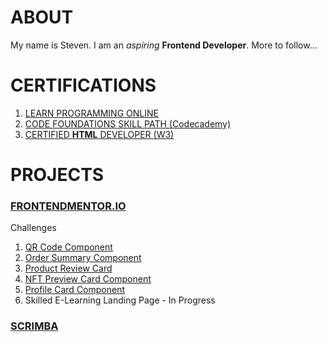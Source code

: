 # ABOUT

My name is Steven.  I am an *aspiring* __Frontend Developer__.  More to follow...

# CERTIFICATIONS

1. [LEARN PROGRAMMING ONLINE](https://github.com/javascriptooo/javascriptooo/blob/a924394caf5d929757688ae4b807bb2ef156b97e/certifications/Learn%20Programming.pdf)
2. [CODE FOUNDATIONS SKILL PATH (Codecademy)](https://github.com/javascriptooo/javascriptooo/blob/a924394caf5d929757688ae4b807bb2ef156b97e/certifications/Code%20Foundations%20Skill%20Path.pdf)
3. [CERTIFIED __HTML__ DEVELOPER (W3)](https://github.com/javascriptooo/javascriptooo/blob/9c2fa3dc1b45417b6ad59ba5902702a70336aabb/certifications/certificate_of_completion_html.pdf)

# PROJECTS

### [FRONTENDMENTOR.IO](https://github.com/javascriptooo/frontendmentorio)

Challenges
1. [QR Code Component](https://jsooo-fe-mentor-qr-code-component.netlify.app)
2. [Order Summary Component](https://jsooo-fe-mentor-order-summary-comp.netlify.app/)
3. [Product Review Card](https://jsooo-fe-mentor-product-preview-card.netlify.app/)
4. [NFT Preview Card Component](https://jsooo-fe-mentor-nft-preview-card.netlify.app/)
5. [Profile Card Component](https://jsooo-fe-mentor-profile-card-comp.netlify.app/)
6. Skilled E-Learning Landing Page - In Progress

### [SCRIMBA](https://github.com/javascriptooo/scrimba)
